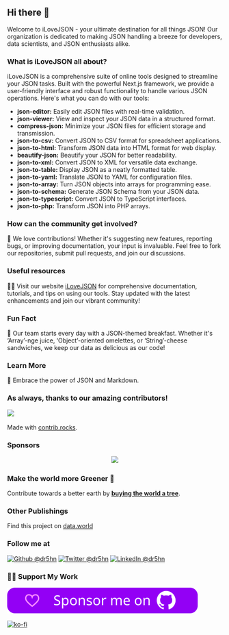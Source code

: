 ## Hi there 👋

Welcome to iLoveJSON - your ultimate destination for all things JSON! Our organization is dedicated to making JSON handling a breeze for developers, data scientists, and JSON enthusiasts alike. 

### What is iLoveJSON all about?
iLoveJSON is a comprehensive suite of online tools designed to streamline your JSON tasks. Built with the powerful Next.js framework, we provide a user-friendly interface and robust functionality to handle various JSON operations. Here's what you can do with our tools:

- **json-editor:** Easily edit JSON files with real-time validation.
- **json-viewer:** View and inspect your JSON data in a structured format.
- **compress-json:** Minimize your JSON files for efficient storage and transmission.
- **json-to-csv:** Convert JSON to CSV format for spreadsheet applications.
- **json-to-html:** Transform JSON data into HTML format for web display.
- **beautify-json:** Beautify your JSON for better readability.
- **json-to-xml:** Convert JSON to XML for versatile data exchange.
- **json-to-table:** Display JSON as a neatly formatted table.
- **json-to-yaml:** Translate JSON to YAML for configuration files.
- **json-to-array:** Turn JSON objects into arrays for programming ease.
- **json-to-schema:** Generate JSON Schema from your JSON data.
- **json-to-typescript:** Convert JSON to TypeScript interfaces.
- **json-to-php:** Transform JSON into PHP arrays.

### How can the community get involved?
🌈 We love contributions! Whether it's suggesting new features, reporting bugs, or improving documentation, your input is invaluable. Feel free to fork our repositories, submit pull requests, and join our discussions.

### Useful resources
👩‍💻 Visit our website [iLoveJSON](https://www.ilovejson.com/) for comprehensive documentation, tutorials, and tips on using our tools. Stay updated with the latest enhancements and join our vibrant community!

### Fun Fact
🍿 Our team starts every day with a JSON-themed breakfast. Whether it's ‘Array’-nge juice, ‘Object’-oriented omelettes, or ‘String’-cheese sandwiches, we keep our data as delicious as our code!

### Learn More
🧙 Embrace the power of JSON and Markdown.

### As always, thanks to our amazing contributors!
<a href="https://github.com/ilovejson/ilovejson/graphs/contributors">
  <img src="https://contrib.rocks/image?repo=ilovejson/ilovejson&anon=1" />
</a>

Made with [contrib.rocks](https://contrib.rocks).

### Sponsors
<p align="center">
  <a href="https://cdn.jsdelivr.net/gh/dr5hn/static/sponsors.svg">
    <img src='https://cdn.jsdelivr.net/gh/dr5hn/static/sponsors.svg'/>
  </a>
</p>

### Make the world more Greener 🌴
Contribute towards a better earth by [**buying the world a tree**](https://ecologi.com/darshangada?r=60f2a36e67efcb18f734ffb8).

### Other Publishings
Find this project on [data.world](https://data.world/dr5hn/country-state-city)

### Follow me at
<a href="https://github.com/dr5hn/"><img alt="Github @dr5hn" src="https://img.shields.io/static/v1?logo=github&message=Github&color=black&style=flat-square&label=" /></a> 
<a href="https://twitter.com/dr5hn/"><img alt="Twitter @dr5hn" src="https://img.shields.io/static/v1?logo=twitter&message=Twitter&color=black&style=flat-square&label=" /></a> 
<a href="https://www.linkedin.com/in/dr5hn/"><img alt="LinkedIn @dr5hn" src="https://img.shields.io/static/v1?logo=linkedin&message=LinkedIn&color=black&style=flat-square&label=&link=https://twitter.com/dr5hn" /></a>

### 🙋‍♂️ Support My Work
[![Github Sponsorship](https://raw.githubusercontent.com/dr5hn/dr5hn/main/.github/resources/github_sponsor_btn.svg)](https://github.com/sponsors/dr5hn)

[![ko-fi](https://www.ko-fi.com/img/githubbutton_sm.svg)](https://ko-fi.com/dr5hn)

